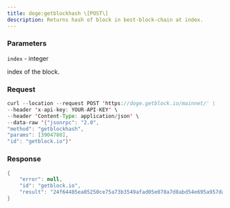 ```yaml
---
title: doge:getblockhash \[POST\]
description: Returns hash of block in best-block-chain at index.
---
```


### Parameters


`index` - integer

index of the block.

### Request

``` java
curl --location --request POST 'https://doge.getblock.io/mainnet/' \
--header 'x-api-key: YOUR-API-KEY' \
--header 'Content-Type: application/json' \
--data-raw '{"jsonrpc": "2.0",
"method": "getblockhash",
"params": [3904788],
"id": "getblock.io"}'
```

###  Response

``` java
{
    "error": null,
    "id": "getblock.io",
    "result": "24f64485ea05250ce75a73b3549afad05e078a7d8abd54e695a957dadee264fa"
}
```

